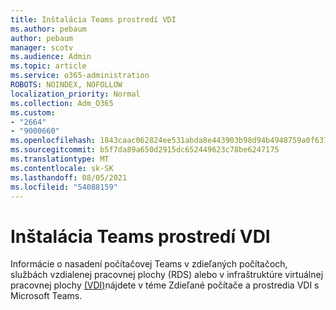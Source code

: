 ```yaml
---
title: Inštalácia Teams prostredí VDI
ms.author: pebaum
author: pebaum
manager: scotv
ms.audience: Admin
ms.topic: article
ms.service: o365-administration
ROBOTS: NOINDEX, NOFOLLOW
localization_priority: Normal
ms.collection: Adm_O365
ms.custom:
- "2664"
- "9000660"
ms.openlocfilehash: 1843caac062824ee531abda8e443903b98d94b4948759a0f63741ae17062bf8e
ms.sourcegitcommit: b5f7da89a650d2915dc652449623c78be6247175
ms.translationtype: MT
ms.contentlocale: sk-SK
ms.lasthandoff: 08/05/2021
ms.locfileid: "54088159"
---
```

# <a name="installing-teams-on-vdi-environments"></a>Inštalácia Teams prostredí VDI

Informácie o nasadení počítačovej Teams v zdieľaných počítačoch, službách vzdialenej pracovnej plochy (RDS) alebo v infraštruktúre virtuálnej pracovnej plochy [(VDI)](https://docs.microsoft.com/deployoffice/teams-install#shared-computer-and-vdi-environments-with-microsoft-teams)nájdete v téme Zdieľané počítače a prostredia VDI s Microsoft Teams.